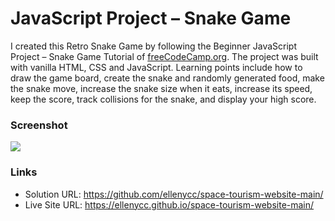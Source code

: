 # JavaScript Project – Snake Game

I created this Retro Snake Game by following the Beginner JavaScript Project – Snake Game Tutorial of [freeCodeCamp.org](https://www.youtube.com/watch?v=uyhzCBEGaBY). The project was built with vanilla HTML, CSS and JavaScript. Learning points include how to draw the game board, create the snake and randomly generated food, make the snake move, increase the snake size when it eats, increase its speed, keep the score, track collisions for the snake, and display your high score. 


### Screenshot

![](./assets/snake-game.png)

### Links

- Solution URL: https://github.com/ellenycc/space-tourism-website-main/
- Live Site URL: https://ellenycc.github.io/space-tourism-website-main/